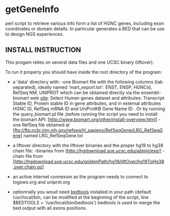 # getGeneInfo
perl script to retrieve various info form a list of HGNC genes, including exon coordinates or domain details.
In particular generates a BED that can be use to design NGS experiences.

## INSTALL INSTRUCTION

This progam relies on several data files and one UCSC binary (liftover).

To run it properly you should have inside the root directory of the program:

* a 'data' directory with:
	-one Biomart file with the following columns (tab separated), ideally named 'mart_export.txt':
ENST, ENSP, HGNCid, RefSeq NM, UNIPROT
	which can be obtained directly via the ensembl-biomart web [site](http://www.ensembl.org/biomart/):
	Select Human genes dataset and attributes: Transcript Stable ID, Protein stable ID in gene attributes, and in external attributes HGNC ID, RefSeq mRNA ID and UniProtKB Gene Name ID .
	Or by running the query_biomart.pl file ;before running the script you need to install the biomart API: [http://www.biomart.org/other/install-overview.html]
	-one RefSeq file obtained at [ftp://ftp.ncbi.nlm.nih.gov/refseq/H_sapiens/RefSeqGene/LRG_RefSeqGene] named LRG_RefSeqGene.txt

* a liftover directory with the liftover binaries and the proper hg19 to hg38 chain file:
	-binaries from [http://hgdownload.soe.ucsc.edu/admin/exe/]
	-chain file from [http://hgdownload.soe.ucsc.edu/goldenPath/hg19/liftOver/hg19ToHg38.over.chain.gz]

* an active internet connexion as the program needs to connect to togows.org and uniprot.org

* optionnally you woud need [bedtools](http://bedtools.readthedocs.io/en/latest/) installed in your path (default /usr/local/bin, can be modified at the beginning of the script, line $BEDTOOLS = '/usr/local/bin/bedtools')
bedtools is used to merge the bed output with all exons positions.
